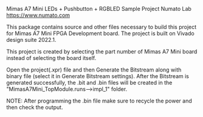 Mimas A7 Mini LEDs + Pushbutton + RGBLED Sample Project
Numato Lab
https://www.numato.com

This package contains source and other files necessary to build this project for Mimas A7 Mini FPGA Development board.
The project is built on Vivado design suite 2022.1.

This project is created by selecting the part number of Mimas A7 Mini board instead of selecting the board itself.


Open the project(.xpr) file and then Generate the Bitstream along with binary file (select it in Generate Bitstream settings). After the Bitstream is generated successfully, the .bit and .bin files will be created in the "MimasA7Mini_TopModule.runs-->impl_1" folder.

NOTE: After programming the .bin file make sure to recycle the power and then check the output.